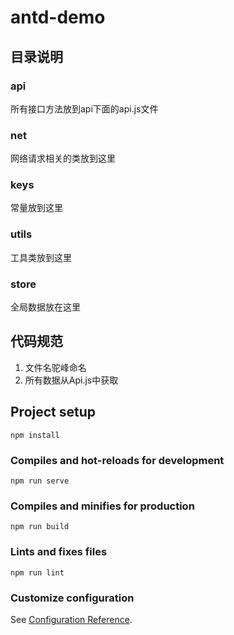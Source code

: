 # antd-demo

## 目录说明
### api
所有接口方法放到api下面的api.js文件

### net
网络请求相关的类放到这里

### keys
常量放到这里

### utils
工具类放到这里

### store
全局数据放在这里

## 代码规范
1. 文件名驼峰命名
2. 所有数据从Api.js中获取

## Project setup
```
npm install
```

### Compiles and hot-reloads for development
```
npm run serve
```

### Compiles and minifies for production
```
npm run build
```

### Lints and fixes files
```
npm run lint
```

### Customize configuration
See [Configuration Reference](https://cli.vuejs.org/config/).

